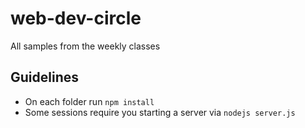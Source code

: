 # web-dev-circle
All samples from the weekly classes

## Guidelines
- On each folder run `npm install`
- Some sessions require you starting a server via `nodejs server.js`
